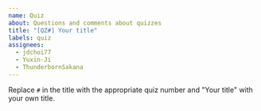```yaml
---
name: Quiz
about: Questions and comments about quizzes
title: "[QZ#] Your title"
labels: quiz
assignees:
  - jdchoi77
  - Yuxin-Ji
  - ThunderbornSakana
---
```


Replace `#` in the title with the appropriate quiz number and "Your title" with your own title.
